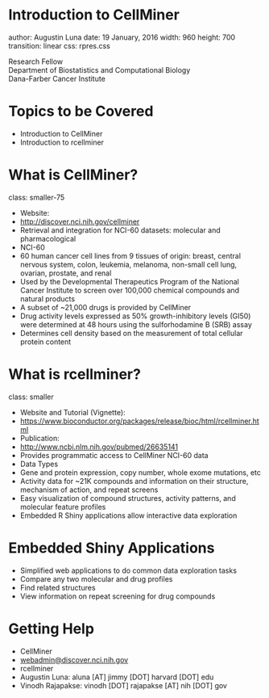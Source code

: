 
<script>
  (function(i,s,o,g,r,a,m){i['GoogleAnalyticsObject']=r;i[r]=i[r]||function(){
  (i[r].q=i[r].q||[]).push(arguments)},i[r].l=1*new Date();a=s.createElement(o),
  m=s.getElementsByTagName(o)[0];a.async=1;a.src=g;m.parentNode.insertBefore(a,m)
  })(window,document,'script','//www.google-analytics.com/analytics.js','ga');

  ga('create', 'UA-317478-17', 'auto');
  ga('send', 'pageview');

</script>


Introduction to CellMiner
===
author: Augustin Luna
date: 19 January, 2016
width: 960
height: 700
transition: linear
css: rpres.css

<!-- NOTE: Styling and external images may be missing --> 

<p>Research Fellow
  <br/>
  Department of Biostatistics and Computational Biology
  <br/>
  Dana-Farber Cancer Institute
</p>
<div class="footer" style="display:none;"><img src="img/dfci_logo.gif" height="60px" width="330px" /></div>

Topics to be Covered
===
* Introduction to CellMiner
* Introduction to rcellminer

What is CellMiner?
===
class: smaller-75 

* Website: 
 * http://discover.nci.nih.gov/cellminer
* Retrieval and integration for NCI-60 datasets: molecular and pharmacological
* NCI-60
 * 60 human cancer cell lines from 9 tissues of origin: breast, central nervous system, colon, leukemia, melanoma, non-small cell lung, ovarian, prostate, and renal
 * Used by the Developmental Therapeutics Program of the National Cancer Institute to screen over 100,000 chemical compounds and natural products
* A subset of ~21,000 drugs is provided by CellMiner 
* Drug activity levels expressed as 50% growth-inhibitory levels (GI50) were determined at 48 hours using the sulforhodamine B (SRB) assay
 * Determines cell density based on the measurement of total cellular protein content
 
What is rcellminer?
===
class: smaller 

* Website and Tutorial (Vignette):
 * https://www.bioconductor.org/packages/release/bioc/html/rcellminer.html
* Publication: 
 * http://www.ncbi.nlm.nih.gov/pubmed/26635141
* Provides programmatic access to CellMiner NCI-60 data
* Data Types
 * Gene and protein expression, copy number, whole exome mutations, etc
 * Activity data for ~21K compounds and information on their structure, mechanism of action, and repeat screens
* Easy visualization of compound structures, activity patterns, and molecular feature profiles
* Embedded R Shiny applications allow interactive data exploration

Embedded Shiny Applications
===
* Simplified web applications to do common data exploration tasks
 * Compare any two molecular and drug profiles 
 * Find related structures 
 * View information on repeat screening for drug compounds

Getting Help
===
* CellMiner
 * webadmin@discover.nci.nih.gov
* rcellminer 
 * Augustin Luna: aluna [AT] jimmy [DOT] harvard [DOT] edu 
 * Vinodh Rajapakse: vinodh [DOT] rajapakse [AT] nih [DOT] gov 
 
